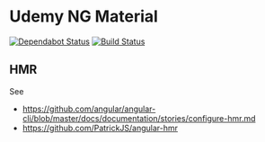 # Udemy NG Material

[![Dependabot Status](https://api.dependabot.com/badges/status?host=github&repo=joma74/udemy-ng-material)](https://dependabot.com) [![Build Status](https://travis-ci.org/joma74/udemy-ng-material.svg?branch=ng-refresher)](https://travis-ci.org/joma74/udemy-ng-material)

## HMR

See

- https://github.com/angular/angular-cli/blob/master/docs/documentation/stories/configure-hmr.md
- https://github.com/PatrickJS/angular-hmr
